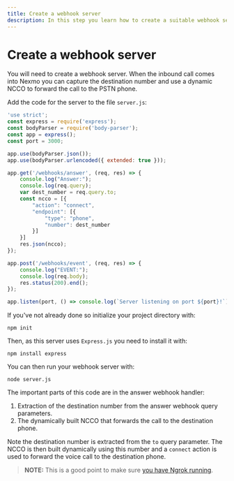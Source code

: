```yaml
---
title: Create a webhook server
description: In this step you learn how to create a suitable webhook server.
---
```


# Create a webhook server

You will need to create a webhook server. When the inbound call comes into Nexmo you can capture the destination number and use a dynamic NCCO to forward the call to the PSTN phone.

Add the code for the server to the file `server.js`:

``` javascript
'use strict';
const express = require('express');
const bodyParser = require('body-parser');
const app = express();
const port = 3000;

app.use(bodyParser.json());
app.use(bodyParser.urlencoded({ extended: true }));

app.get('/webhooks/answer', (req, res) => {
    console.log("Answer:");
    console.log(req.query);
    var dest_number = req.query.to;
    const ncco = [{
        "action": "connect",
        "endpoint": [{
            "type": "phone",
            "number": dest_number
        }]
    }]
    res.json(ncco);
});

app.post('/webhooks/event', (req, res) => {
    console.log("EVENT:");
    console.log(req.body);
    res.status(200).end();
});

app.listen(port, () => console.log(`Server listening on port ${port}!`));
```

If you've not already done so initialize your project directory with:

```
npm init
```

Then, as this server uses `Express.js` you need to install it with:

```
npm install express
```

You can then run your webhook server with:

```
node server.js
```

The important parts of this code are in the answer webhook handler:

1. Extraction of the destination number from the answer webhook query parameters.
2. The dynamically built NCCO that forwards the call to the destination phone.

Note the destination number is extracted from the `to` query parameter. The NCCO is then built dynamically using this number and a `connect` action is used to forward the voice call to the destination phone.

> **NOTE:** This is a good point to make sure [you have Ngrok running](/client-sdk/tutorials/app-to-phone/prerequisites#how-to-run-ngrok).
